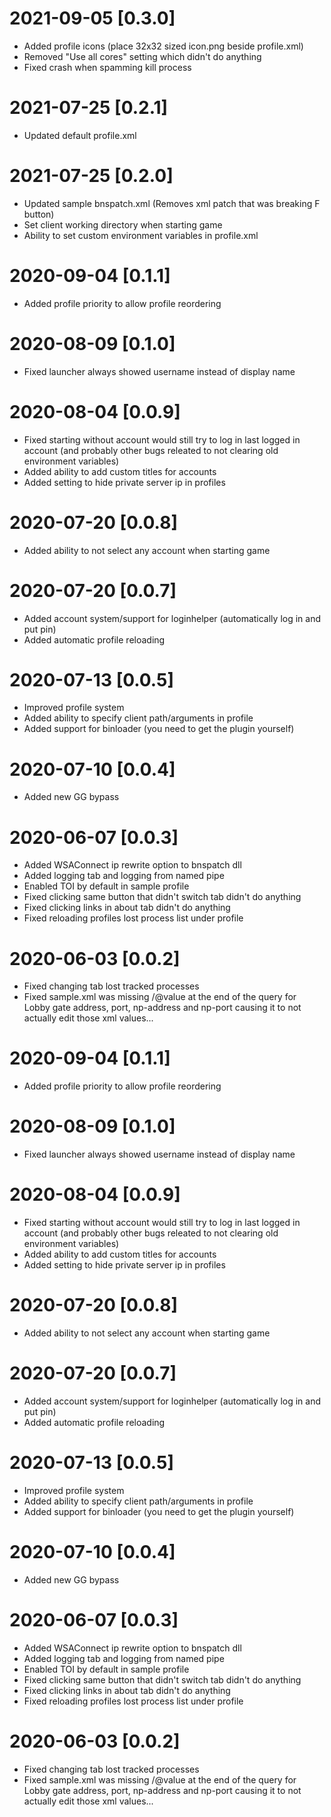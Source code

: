 # 2021-09-05 [0.3.0]
- Added profile icons (place 32x32 sized icon.png beside profile.xml)
- Removed "Use all cores" setting which didn't do anything
- Fixed crash when spamming kill process

# 2021-07-25 [0.2.1]
- Updated default profile.xml

# 2021-07-25 [0.2.0]
- Updated sample bnspatch.xml (Removes xml patch that was breaking F button)
- Set client working directory when starting game
- Ability to set custom environment variables in profile.xml

# 2020-09-04 [0.1.1]
- Added profile priority to allow profile reordering

# 2020-08-09 [0.1.0]
- Fixed launcher always showed username instead of display name

# 2020-08-04 [0.0.9]
- Fixed starting without account would still try to log in last logged in account (and probably other bugs releated to not clearing old environment variables)
- Added ability to add custom titles for accounts
- Added setting to hide private server ip in profiles

# 2020-07-20 [0.0.8]
- Added ability to not select any account when starting game

# 2020-07-20 [0.0.7]
- Added account system/support for loginhelper (automatically log in and put pin)
- Added automatic profile reloading

# 2020-07-13 [0.0.5]
- Improved profile system
- Added ability to specify client path/arguments in profile
- Added support for binloader (you need to get the plugin yourself)

# 2020-07-10 [0.0.4]
- Added new GG bypass

# 2020-06-07 [0.0.3]
- Added WSAConnect ip rewrite option to bnspatch dll
- Added logging tab and logging from named pipe
- Enabled TOI by default in sample profile
- Fixed clicking same button that didn't switch tab didn't do anything
- Fixed clicking links in about tab didn't do anything
- Fixed reloading profiles lost process list under profile

# 2020-06-03 [0.0.2]
- Fixed changing tab lost tracked processes
- Fixed sample.xml was missing /@value at the end of the query for Lobby gate address, port, np-address and np-port causing it to not actually edit those xml values...

# 2020-09-04 [0.1.1]
- Added profile priority to allow profile reordering

# 2020-08-09 [0.1.0]
- Fixed launcher always showed username instead of display name

# 2020-08-04 [0.0.9]
- Fixed starting without account would still try to log in last logged in account (and probably other bugs releated to not clearing old environment variables)
- Added ability to add custom titles for accounts
- Added setting to hide private server ip in profiles

# 2020-07-20 [0.0.8]
- Added ability to not select any account when starting game

# 2020-07-20 [0.0.7]
- Added account system/support for loginhelper (automatically log in and put pin)
- Added automatic profile reloading

# 2020-07-13 [0.0.5]
- Improved profile system
- Added ability to specify client path/arguments in profile
- Added support for binloader (you need to get the plugin yourself)

# 2020-07-10 [0.0.4]
- Added new GG bypass

# 2020-06-07 [0.0.3]
- Added WSAConnect ip rewrite option to bnspatch dll
- Added logging tab and logging from named pipe
- Enabled TOI by default in sample profile
- Fixed clicking same button that didn't switch tab didn't do anything
- Fixed clicking links in about tab didn't do anything
- Fixed reloading profiles lost process list under profile

# 2020-06-03 [0.0.2]
- Fixed changing tab lost tracked processes
- Fixed sample.xml was missing /@value at the end of the query for Lobby gate address, port, np-address and np-port causing it to not actually edit those xml values...